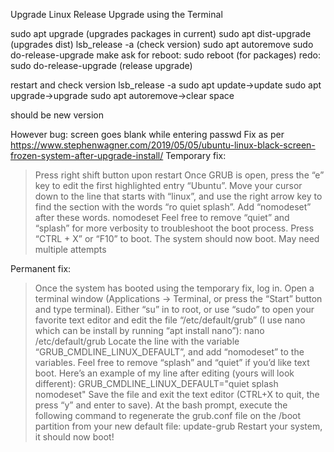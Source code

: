 Upgrade Linux Release Upgrade using the Terminal

sudo apt upgrade (upgrades packages in current)
sudo apt dist-upgrade (upgrades dist)
lsb_release -a (check version)
sudo apt autoremove
sudo do-release-upgrade
make ask for reboot: sudo reboot (for packages)
redo: sudo do-release-upgrade (release upgrade)

restart and check version
lsb_release -a
sudo apt update->update 
sudo apt upgrade->upgrade
sudo apt autoremove->clear space

should be new version

However bug: screen goes blank while entering passwd
Fix as per https://www.stephenwagner.com/2019/05/05/ubuntu-linux-black-screen-frozen-system-after-upgrade-install/
Temporary fix:
> Press right shift button upon restart
> Once GRUB is open, press the “e” key to edit the first highlighted entry “Ubuntu”.
> Move your cursor down to the line that starts with “linux”, and use the right arrow key to find the section with the words “ro quiet splash”.
> Add “nomodeset” after these words.
nomodeset
> Feel free to remove “quiet” and “splash” for more verbosity to troubleshoot the boot process.
> Press “CTRL + X” or “F10” to boot.
> The system should now boot.
> May need multiple attempts

Permanent fix:
> Once the system has booted using the temporary fix, log in.
> Open a terminal window (Applications -> Terminal, or press the “Start” button and type terminal).
> Either “su” in to root, or use “sudo” to open your favorite text editor and edit the file “/etc/default/grub” (I use nano which can be install by running “apt install nano”):
nano /etc/default/grub
> Locate the line with the variable “GRUB_CMDLINE_LINUX_DEFAULT”, and add “nomodeset” to the variables. Feel free to remove “splash” and “quiet” if you’d like text boot. Here’s an example of my line after editing (yours will look different):
GRUB_CMDLINE_LINUX_DEFAULT="quiet splash nomodeset"
> Save the file and exit the text editor (CTRL+X to quit, the press “y” and enter to save).
> At the bash prompt, execute the following command to regenerate the grub.conf file on the /boot partition from your new default file:
update-grub
> Restart your system, it should now boot!